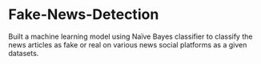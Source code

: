 # Fake-News-Detection
Built a machine learning model using Naïve Bayes classifier to classify the news articles as fake or real on various news social platforms as a given datasets. 
